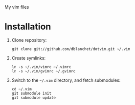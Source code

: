 My vim files


Installation
============

1. Clone repository:

   ````
   git clone git://github.com/dblanchet/dotvim.git ~/.vim
   ````

2. Create symlinks:

   ````
   ln -s ~/.vim/vimrc ~/.vimrc
   ln -s ~/.vim/gvimrc ~/.gvimrc
   ````

3. Switch to the `~/.vim` directory, and fetch submodules:

   ````
   cd ~/.vim
   git submodule init
   git submodule update
   ````
